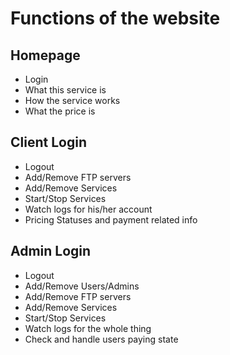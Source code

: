 # Functions of the website

## Homepage
* Login
* What this service is
* How the service works
* What the price is

## Client Login
* Logout
* Add/Remove FTP servers
* Add/Remove Services
* Start/Stop Services
* Watch logs for his/her account
* Pricing Statuses and payment related info

## Admin Login
* Logout
* Add/Remove Users/Admins
* Add/Remove FTP servers
* Add/Remove Services
* Start/Stop Services
* Watch logs for the whole thing
* Check and handle users paying state